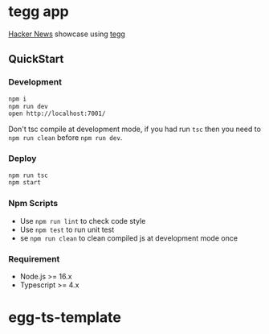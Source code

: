 # tegg app

[Hacker News](https://news.ycombinator.com/) showcase using [tegg](https://github.com/eggjs/tegg)

## QuickStart

### Development

```bash
npm i
npm run dev
open http://localhost:7001/
```

Don't tsc compile at development mode, if you had run `tsc` then you need to `npm run clean` before `npm run dev`.

### Deploy

```bash
npm run tsc
npm start
```

### Npm Scripts

- Use `npm run lint` to check code style
- Use `npm test` to run unit test
- se `npm run clean` to clean compiled js at development mode once

### Requirement

- Node.js >= 16.x
- Typescript >= 4.x
# egg-ts-template

